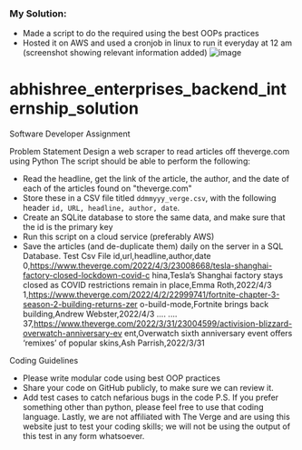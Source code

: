 ### My Solution:
- Made a script to do the required using the best OOPs practices
- Hosted it on AWS and used a cronjob in linux to run it everyday at 12 am (screenshot showing relevant information added)
![image](https://user-images.githubusercontent.com/85053597/232337892-ca35ba7d-c5fa-4013-bbbf-59f8e3018bd5.png)



# abhishree_enterprises_backend_internship_solution
Software Developer Assignment


Problem Statement
Design a web scraper to read articles off theverge.com using Python
The script should be able to perform the following:
- Read the headline, get the link of the article, the author, and the date of each of the articles
found on "theverge.com"
- Store these in a CSV file titled `ddmmyyy_verge.csv`, with the following header `id, URL,
headline, author, date`.
- Create an SQLite database to store the same data, and make sure that the id is the primary
key
- Run this script on a cloud service (preferably AWS)
- Save the articles (and de-duplicate them) daily on the server in a SQL Database.
Test Csv File
id,url,headline,author,date
0,https://www.theverge.com/2022/4/3/23008668/tesla-shanghai-factory-closed-lockdown-covid-c
hina,Tesla’s Shanghai factory stays closed as COVID restrictions remain in place,Emma
Roth,2022/4/3
1,https://www.theverge.com/2022/4/2/22999741/fortnite-chapter-3-season-2-building-returns-zer
o-build-mode,Fortnite brings back building,Andrew Webster,2022/4/3
....
....
37,https://www.theverge.com/2022/3/31/23004599/activision-blizzard-overwatch-anniversary-ev
ent,Overwatch sixth anniversary event offers ‘remixes’ of popular skins,Ash Parrish,2022/3/31


Coding Guidelines
- Please write modular code using best OOP practices
- Share your code on GitHub publicly, to make sure we can review it.
- Add test cases to catch nefarious bugs in the code
P.S. If you prefer something other than python, please feel free to use that coding language.
Lastly, we are not affiliated with The Verge and are using this website just to test your coding
skills; we will not be using the output of this test in any form whatsoever.

